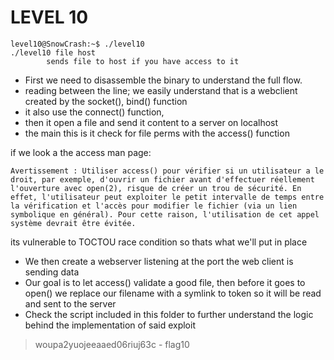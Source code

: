 # LEVEL 10

```
level10@SnowCrash:~$ ./level10
./level10 file host
        sends file to host if you have access to it
```
- First we need to disassemble the binary to understand the full flow.
- reading between the line; we easily understand that is a webclient created by the socket(), bind() function
- it also use the connect() function,
- then it open a file and send it content to a server on localhost
- the main this is it check for file perms with the access() function

if we look a the access man page:

```
Avertissement : Utiliser access() pour vérifier si un utilisateur a le droit, par exemple, d'ouvrir un fichier avant d'effectuer réellement l'ouverture avec open(2), risque de créer un trou de sécurité. En effet, l'utilisateur peut exploiter le petit intervalle de temps entre la vérification et l'accès pour modifier le fichier (via un lien symbolique en général). Pour cette raison, l'utilisation de cet appel système devrait être évitée.
```
its vulnerable to TOCTOU race condition so thats what we'll put in place

- We then create a webserver listening at the port the web client is sending data
- Our goal is to let access() validate a good file, then before it goes to open() we replace our filename with a symlink to token so it will be read and sent to the server
- Check the script included in this folder to further understand the logic behind the implementation of said exploit

> woupa2yuojeeaaed06riuj63c - flag10
